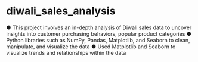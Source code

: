 # diwali_sales_analysis
●	This project involves an in-depth analysis of Diwali sales data to uncover insights into customer purchasing behaviors, popular product categories
●	Python libraries such as NumPy, Pandas, Matplotlib, and Seaborn to clean, manipulate, and visualize the data
●	Used Matplotlib and Seaborn to visualize trends and relationships within the data

